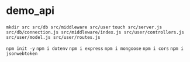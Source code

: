 # demo_api

`mkdir src src/db src/middleware src/user`
`touch src/server.js src/db/connection.js src/middleware/index.js src/user/controllers.js src/user/model.js src/user/routes.js`

`npm init -y`
`npm i dotenv`
`npm i express`
`npm i mongoose`
`npm i cors`
`npm i jsonwebtoken`